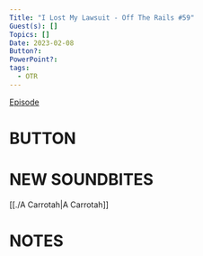 ```yaml
---
Title: "I Lost My Lawsuit - Off The Rails #59"
Guest(s): []
Topics: []
Date: 2023-02-08
Button?: 
PowerPoint?: 
tags:
  - OTR
---
```

[Episode](https://youtu.be/wj-SQVepazg)
# BUTTON

# NEW SOUNDBITES
[[./A Carrotah|A Carrotah]]
# NOTES
